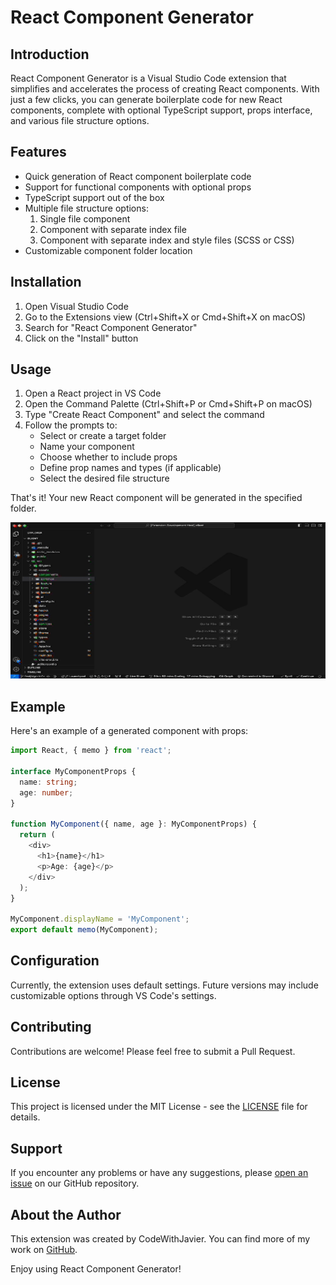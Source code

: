 # React Component Generator

## Introduction

React Component Generator is a Visual Studio Code extension that simplifies and accelerates the process of creating React components. With just a few clicks, you can generate boilerplate code for new React components, complete with optional TypeScript support, props interface, and various file structure options.

## Features

- Quick generation of React component boilerplate code
- Support for functional components with optional props
- TypeScript support out of the box
- Multiple file structure options:
  1. Single file component
  2. Component with separate index file
  3. Component with separate index and style files (SCSS or CSS)
- Customizable component folder location

## Installation

1. Open Visual Studio Code
2. Go to the Extensions view (Ctrl+Shift+X or Cmd+Shift+X on macOS)
3. Search for "React Component Generator"
4. Click on the "Install" button

## Usage

1. Open a React project in VS Code
2. Open the Command Palette (Ctrl+Shift+P or Cmd+Shift+P on macOS)
3. Type "Create React Component" and select the command
4. Follow the prompts to:
   - Select or create a target folder
   - Name your component
   - Choose whether to include props
   - Define prop names and types (if applicable)
   - Select the desired file structure

That's it! Your new React component will be generated in the specified folder.

<!-- ![alt text](assets/demo/demo.gif) -->

<img src="assets/demo/demo.gif" width="100%" height="250"/>

## Example

Here's an example of a generated component with props:

```typescript
import React, { memo } from 'react';

interface MyComponentProps {
  name: string;
  age: number;
}

function MyComponent({ name, age }: MyComponentProps) {
  return (
    <div>
      <h1>{name}</h1>
      <p>Age: {age}</p>
    </div>
  );
}

MyComponent.displayName = 'MyComponent';
export default memo(MyComponent);
```

## Configuration

Currently, the extension uses default settings. Future versions may include customizable options through VS Code's settings.

## Contributing

Contributions are welcome! Please feel free to submit a Pull Request.

## License

This project is licensed under the MIT License - see the [LICENSE](LICENSE) file for details.

## Support

If you encounter any problems or have any suggestions, please [open an issue](https://github.com/javier1234559/react-component-generate/issues) on our GitHub repository.

## About the Author

This extension was created by CodeWithJavier. You can find more of my work on [GitHub](https://github.com/javier1234559).

Enjoy using React Component Generator!